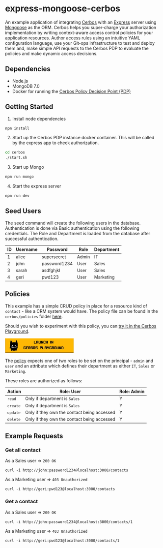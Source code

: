 # express-mongoose-cerbos

An example application of integrating [Cerbos](https://cerbos.dev) with an [Express](https://expressjs.com/) server using [Mongoose](https://mongoosejs.com/) as the ORM. Cerbos helps you super-charge your authorization implementation by writing context-aware access control policies for your application resources. Author access rules using an intuitive YAML configuration language, use your Git-ops infrastructure to test and deploy them and, make simple API requests to the Cerbos PDP to evaluate the policies and make dynamic access decisions.

## Dependencies

- Node.js
- MongoDB 7.0
- Docker for running the [Cerbos Policy Decision Point (PDP)](https://docs.cerbos.dev/cerbos/installation/container.html)

## Getting Started

1. Install node dependencies

```bash
npm install
```

2. Start up the Cerbos PDP instance docker container. This will be called by the express app to check authorization.

```bash
cd cerbos
./start.sh
```

3. Start up Mongo

```bash
npm run mongo
```

4. Start the express server

```bash
npm run dev
```

## Seed Users

The seed command will create the following users in the database. Authentication is done via Basic authentication using the following credentials. The Role and Department is loaded from the database after successful authentication.

| ID  | Username | Password     | Role  | Department |
| --- | -------- | ------------ | ----- | ---------- |
| 1   | alice    | supersecret  | Admin | IT         |
| 2   | john     | password1234 | User  | Sales      |
| 3   | sarah    | asdfghjkl    | User  | Sales      |
| 4   | geri     | pwd123       | User  | Marketing  |

## Policies

This example has a simple CRUD policy in place for a resource kind of `contact` - like a CRM system would have. The policy file can be found in the `cerbos/policies` folder [here](https://github.com/cerbos/express-mongoose-cerbos/blob/main/cerbos/policies/contact.yaml).

Should you wish to experiment with this policy, you can <a href="https://play.cerbos.dev/p/i64b8076eOhyn95GlGSrpz0Oti8M2x01" target="_blank">try it in the Cerbos Playground</a>.

<a href="https://play.cerbos.dev/p/i64b8076eOhyn95GlGSrpz0Oti8M2x01" target="_blank"><img src="docs/launch.jpg" height="48" /></a>

The [policy](./cerbos/policies/contact.yaml) expects one of two roles to be set on the principal - `admin` and `user` and an attribute which defines their department as either `IT`, `Sales` or `Marketing`.

These roles are authorized as follows:

| Action   | Role: User                                  | Role: Admin |
| -------- | ------------------------------------------- | ----------- |
| `read`   | Only if department is `Sales`               | Y           |
| `create` | Only if department is `Sales`               | Y           |
| `update` | Only if they own the contact being accessed | Y           |
| `delete` | Only if they own the contact being accessed | Y           |

## Example Requests

### Get all contact

As a Sales user => `200 OK`

```
curl -i http://john:password1234@localhost:3000/contacts
```

As a Marketing user => `403 Unauthorized`

```
curl -i http://geri:pwd123@localhost:3000/contacts
```

### Get a contact

As a Sales user => `200 OK`

```
curl -i http://john:password1234@localhost:3000/contacts/1
```

As a Marketing user => `403 Unauthorized`

```
curl -i http://geri:pwd123@localhost:3000/contacts/1
```
